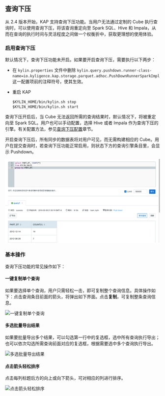 ## 查询下压
从 2.4 版本开始，KAP 支持查询下压功能。当用户无法通过定制的 Cube 执行查询时，可以使用查询下压，将该查询重定向至 Spark SQL、Hive 和 Impala，从而在查询的执行时间与灵活程度之间做一个权衡折中，获取更理想的使用体验。

### 启用查询下压

默认情况下，查询下压功能未开启。如果要开启查询下压，需要执行以下两步：

- 在 `kylin.properties` 文件中删除 `kylin.query.pushdown.runner-class-name=io.kyligence.kap.storage.parquet.adhoc.PushDownRunnerSparkImpl` 这一配置项前的注释符号，使其生效。

- 重启 KAP

  ```
  $KYLIN_HOME/bin/kylin.sh stop
  $KYLIN_HOME/bin/kylin.sh start
  ```

查询下压开启后，当 Cube 无法返回所需的查询结果时，默认情况下，将被重定向至 Spark SQL。用户也可以手动配置，选择 Hive 或者 Impala 作为查询下压的引擎。有关配置方法，参见[查询下压配置](../config/pushdown/README.md)章节。

开启查询下压后，所有同步的数据表将对用户可见，而无需构建相应的 Cube。用户在提交查询时，若查询下压功能正常启用，则状态下方的查询引擎条目里，会显示 Pushdown。

![查询下压](images/pushdown/pushdown.cn.png)

### 基本操作

查询下压功能的常见操作如下：

#### 一键复制单个查询

如果要选择单个查询，用户只需轻松一击，即可复制整个查询信息。具体操作如下：点击查询条目前面的箭头，将弹出如下界面。点击**复制**，可复制整条查询信息。

![一键复制单个查询](images/pushdown/one_click_copy.cn.png)

#### 多选批量导出结果

如果要批量导出多个结果，可以勾选第一行中的复选框，选中所有查询执行导出；也可以依次勾选所需查询前面对应的复选框，根据需要选中多个查询执行导出。

![多选批量导出结果](images/pushdown/multi_check_export.cn.png)

#### 点击箭头轻松排序

点击每列标题后方的向上或向下箭头，可对相应的列进行排序。

![点击箭头轻松排序](images/pushdown/sorting.cn.png)



